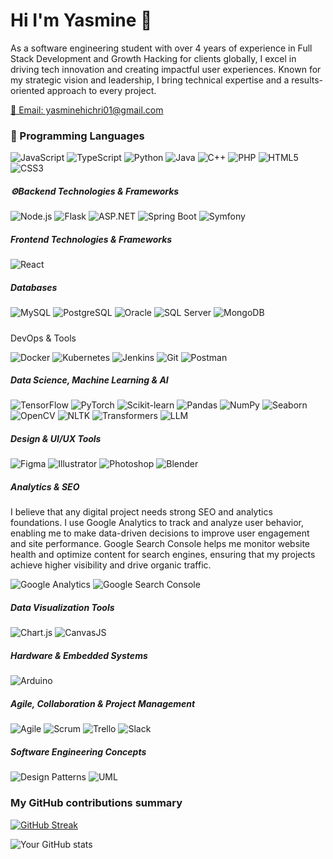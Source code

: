 <h1>Hi I'm Yasmine 👋</h1> <p>As a software engineering student with over 4 years of experience in Full Stack Development and Growth Hacking for clients globally, I excel in driving tech innovation and creating impactful user experiences. Known for my strategic vision and leadership, I bring technical expertise and a results-oriented approach to every project.</p> <p><a href="mailto:yasminehichri01@gmail.com">📧 Email: yasminehichri01@gmail.com</a></p> 

<h3>🚀 Programming Languages</h3>
<!-- Languages -->
<p>
  <img alt="JavaScript" src="https://img.shields.io/badge/-JavaScript-F7DF1E?style=flat-square&logo=javascript&logoColor=black" />
  <img alt="TypeScript" src="https://img.shields.io/badge/-TypeScript-3178C6?style=flat-square&logo=typescript&logoColor=white" />
  <img alt="Python" src="https://img.shields.io/badge/-Python-3776AB?style=flat-square&logo=python&logoColor=white" />
  <img alt="Java" src="https://img.shields.io/badge/-Java-007396?style=flat-square&logo=java&logoColor=white" />
  <img alt="C++" src="https://img.shields.io/badge/-C++-00599C?style=flat-square&logo=c%2b%2b&logoColor=white" />
  <img alt="PHP" src="https://img.shields.io/badge/-PHP-777BB4?style=flat-square&logo=php&logoColor=white" />
  <img alt="HTML5" src="https://img.shields.io/badge/-HTML5-E34F26?style=flat-square&logo=html5&logoColor=white" />
  <img alt="CSS3" src="https://img.shields.io/badge/-CSS3-1572B6?style=flat-square&logo=css3&logoColor=white" />
</p>
<h5>⚙Backend Technologies & Frameworks</h5>
<!-- Backend / Frameworks -->
<p>
  <img alt="Node.js" src="https://img.shields.io/badge/-Node.js-43853D?style=flat-square&logo=node.js&logoColor=white" />
  <img alt="Flask" src="https://img.shields.io/badge/-Flask-000000?style=flat-square&logo=flask&logoColor=white" />
  <img alt="ASP.NET" src="https://img.shields.io/badge/-ASP.NET-512BD4?style=flat-square&logo=dotnet&logoColor=white" />
  <img alt="Spring Boot" src="https://img.shields.io/badge/-Spring_Boot-6DB33F?style=flat-square&logo=spring-boot&logoColor=white" />
  <img alt="Symfony" src="https://img.shields.io/badge/-Symfony-000000?style=flat-square&logo=symfony&logoColor=white" />
</p>
<h5>Frontend Technologies & Frameworks</h5>
<!-- Frontend / UI -->
<p>
  <img alt="React" src="https://img.shields.io/badge/-React-61DAFB?style=flat-square&logo=react&logoColor=white" />
</p>
<h5>Databases</h5>
<!-- Databases -->
<p>
  <img alt="MySQL" src="https://img.shields.io/badge/-MySQL-4479A1?style=flat-square&logo=mysql&logoColor=white" />
  <img alt="PostgreSQL" src="https://img.shields.io/badge/-PostgreSQL-336791?style=flat-square&logo=postgresql&logoColor=white" />
  <img alt="Oracle" src="https://img.shields.io/badge/-Oracle-F80000?style=flat-square&logo=oracle&logoColor=white" />
  <img alt="SQL Server" src="https://img.shields.io/badge/-SQL_Server-CC2927?style=flat-square&logo=microsoft-sql-server&logoColor=white" />
  <img alt="MongoDB" src="https://img.shields.io/badge/-MongoDB-47A248?style=flat-square&logo=mongodb&logoColor=white" />
</p>
<h5></h3>DevOps & Tools</h5>
<!-- DevOps / Tools -->
<p>
  <img alt="Docker" src="https://img.shields.io/badge/-Docker-2496ED?style=flat-square&logo=docker&logoColor=white" />
  <img alt="Kubernetes" src="https://img.shields.io/badge/-Kubernetes-326CE5?style=flat-square&logo=kubernetes&logoColor=white" />
  <img alt="Jenkins" src="https://img.shields.io/badge/-Jenkins-D24939?style=flat-square&logo=jenkins&logoColor=white" />
  <img alt="Git" src="https://img.shields.io/badge/-Git-F05032?style=flat-square&logo=git&logoColor=white" />
  <img alt="Postman" src="https://img.shields.io/badge/-Postman-FF6C37?style=flat-square&logo=postman&logoColor=white" />
</p>
<h5>Data Science, Machine Learning & AI</h5>
<!-- Data Science & AI -->
<p>
  <img alt="TensorFlow" src="https://img.shields.io/badge/-TensorFlow-FF6F00?style=flat-square&logo=tensorflow&logoColor=white" />
  <img alt="PyTorch" src="https://img.shields.io/badge/-PyTorch-EE4C2C?style=flat-square&logo=pytorch&logoColor=white" />
  <img alt="Scikit-learn" src="https://img.shields.io/badge/-Scikit_Learn-F7931E?style=flat-square&logo=scikit-learn&logoColor=white" />
  <img alt="Pandas" src="https://img.shields.io/badge/-Pandas-150458?style=flat-square&logo=pandas&logoColor=white" />
  <img alt="NumPy" src="https://img.shields.io/badge/-NumPy-013243?style=flat-square&logo=numpy&logoColor=white" />
  <img alt="Seaborn" src="https://img.shields.io/badge/-Seaborn-4C77B6?style=flat-square&logo=seaborn&logoColor=white" />
  <img alt="OpenCV" src="https://img.shields.io/badge/-OpenCV-5C3EE8?style=flat-square&logo=opencv&logoColor=white" />
  <img alt="NLTK" src="https://img.shields.io/badge/-NLTK-009688?style=flat-square&logoColor=white" />
  <img alt="Transformers" src="https://img.shields.io/badge/-Transformers-FF6F61?style=flat-square&logo=huggingface&logoColor=white" />
  <img alt="LLM" src="https://img.shields.io/badge/-LLM-000000?style=flat-square&logo=openai&logoColor=white" />
</p>
<h5>Design & UI/UX Tools</h5>
<!-- Tools & Design -->
<p>
  <img alt="Figma" src="https://img.shields.io/badge/-Figma-F24E1E?style=flat-square&logo=figma&logoColor=white" />
  <img alt="Illustrator" src="https://img.shields.io/badge/-Adobe%20Illustrator-FF9A00?style=flat-square&logo=adobe%20illustrator&logoColor=white" />
  <img alt="Photoshop" src="https://img.shields.io/badge/-Adobe%20Photoshop-31A8FF?style=flat-square&logo=adobe%20photoshop&logoColor=white" />
  <img alt="Blender" src="https://img.shields.io/badge/-Blender-F5792A?style=flat-square&logo=blender&logoColor=white" />
</p>
 <!-- Analytics & SEO -->
 <h5>Analytics & SEO</h5>
 <p>
  I believe that any digital project needs strong SEO and analytics foundations. I use Google Analytics to track and analyze user behavior, enabling me to make data-driven decisions to improve user engagement and site performance. Google Search Console helps me monitor website health and optimize content for search engines, ensuring that my projects achieve higher visibility and drive organic traffic.
</p>
<p>
  <img alt="Google Analytics" src="https://img.shields.io/badge/-Google%20Analytics-4285F4?style=flat-square&logo=google-analytics&logoColor=white" />
  <img alt="Google Search Console" src="https://img.shields.io/badge/-Google%20Search%20Console-4285F4?style=flat-square&logo=google&logoColor=white" />
</p>

<h5>Data Visualization Tools</h5>
<!-- Data Visualization -->
<p>
  <img alt="Chart.js" src="https://img.shields.io/badge/-Chart.js-FF6384?style=flat-square&logo=chartdotjs&logoColor=white" />
  <img alt="CanvasJS" src="https://img.shields.io/badge/-CanvasJS-EF2D5E?style=flat-square&logo=canvas&logoColor=white" />
</p>
<h5>Hardware & Embedded Systems</h5>
<!-- Hardware -->
<p>
  <img alt="Arduino" src="https://img.shields.io/badge/-Arduino-00979D?style=flat-square&logo=arduino&logoColor=white" />
</p>
<h5>Agile, Collaboration & Project Management</h5>
<!-- Agile & Collaboration -->
<p>
  <img alt="Agile" src="https://img.shields.io/badge/-Agile-DD0031?style=flat-square&logo=agile&logoColor=white" />
  <img alt="Scrum" src="https://img.shields.io/badge/-Scrum-6DB33F?style=flat-square&logo=scrumalliance&logoColor=white" />
  <img alt="Trello" src="https://img.shields.io/badge/-Trello-0052CC?style=flat-square&logo=trello&logoColor=white" />
  <img alt="Slack" src="https://img.shields.io/badge/-Slack-4A154B?style=flat-square&logo=slack&logoColor=white" />
</p>
<h5>Software Engineering Concepts</h5>
<!-- Software Concepts -->
<p>
  <img alt="Design Patterns" src="https://img.shields.io/badge/-Design_Patterns-4B0082?style=flat-square&logoColor=white" />
  <img alt="UML" src="https://img.shields.io/badge/-UML-007396?style=flat-square&logoColor=white" />
</p>

<h3>My GitHub contributions summary</h3>

[![GitHub Streak](https://github-readme-streak-stats.herokuapp.com?user=yesminehe&theme=dark&ring=fb4362&file=fb4362&currStreakNum=fb4362&currStreakLabel=fb4362&hide_border=true)](https://git.io/streak-stats)

![Your GitHub stats](https://github-readme-stats.vercel.app/api?username=yesminehe&hide_border=true&show_icons=true&bg_color=151515&title_color=fb4362&icon_color=fb4362&text_bold=false&text_color=9e9e9e)
